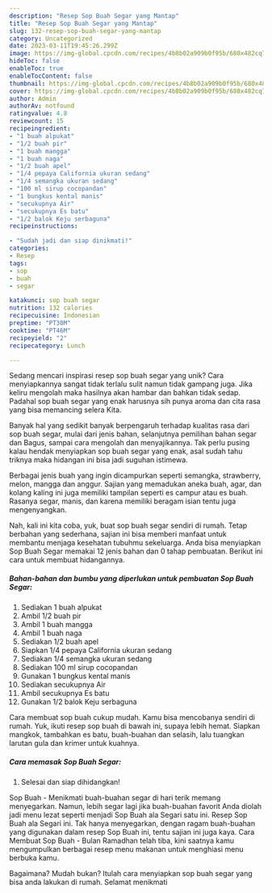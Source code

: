```yaml
---
description: "Resep Sop Buah Segar yang Mantap"
title: "Resep Sop Buah Segar yang Mantap"
slug: 132-resep-sop-buah-segar-yang-mantap
category: Uncategorized
date: 2023-03-11T19:45:26.299Z
image: https://img-global.cpcdn.com/recipes/4b8b02a909b0f95b/680x482cq70/sop-buah-segar-foto-resep-utama.jpg
hideToc: false
enableToc: true
enableTocContent: false
thumbnail: https://img-global.cpcdn.com/recipes/4b8b02a909b0f95b/680x482cq70/sop-buah-segar-foto-resep-utama.jpg
cover: https://img-global.cpcdn.com/recipes/4b8b02a909b0f95b/680x482cq70/sop-buah-segar-foto-resep-utama.jpg
author: Admin
authorAv: notfound
ratingvalue: 4.8
reviewcount: 15
recipeingredient:
- "1 buah alpukat"
- "1/2 buah pir"
- "1 buah mangga"
- "1 buah naga"
- "1/2 buah apel"
- "1/4 pepaya California ukuran sedang"
- "1/4 semangka ukuran sedang"
- "100 ml sirup cocopandan"
- "1 bungkus kental manis"
- "secukupnya Air"
- "secukupnya Es batu"
- "1/2 balok Keju serbaguna"
recipeinstructions:

- "Sudah jadi dan siap dinikmati!"
categories:
- Resep
tags:
- sop
- buah
- segar

katakunci: sop buah segar 
nutrition: 132 calories
recipecuisine: Indonesian
preptime: "PT30M"
cooktime: "PT46M"
recipeyield: "2"
recipecategory: Lunch

---
```





Sedang mencari inspirasi resep sop buah segar yang unik? Cara menyiapkannya sangat tidak terlalu sulit namun tidak gampang juga. Jika keliru mengolah maka hasilnya akan hambar dan bahkan tidak sedap. Padahal sop buah segar yang enak harusnya sih punya aroma dan cita rasa yang bisa memancing selera Kita.





Banyak hal yang sedikit banyak berpengaruh terhadap kualitas rasa dari sop buah segar, mulai dari jenis bahan, selanjutnya pemilihan bahan segar dan Bagus, sampai cara mengolah dan menyajikannya. Tak perlu pusing kalau hendak menyiapkan sop buah segar yang enak,      asal sudah tahu triknya maka hidangan ini bisa jadi suguhan istimewa.














Berbagai jenis buah yang ingin dicampurkan seperti semangka, strawberry, melon, mangga dan anggur. Sajian yang memadukan aneka buah, agar, dan kolang kaling ini juga memiliki tampilan seperti es campur atau es buah. Rasanya segar, manis, dan karena memiliki beragam isian tentu juga mengenyangkan.






Nah, kali ini kita coba, yuk, buat sop buah segar sendiri di rumah. Tetap berbahan yang sederhana, sajian ini bisa memberi manfaat untuk membantu menjaga kesehatan tubuhmu sekeluarga. Anda bisa menyiapkan Sop Buah Segar memakai 12 jenis bahan dan 0 tahap pembuatan. Berikut ini cara untuk membuat hidangannya.

<!--inarticleads1-->

##### Bahan-bahan dan bumbu yang diperlukan untuk pembuatan Sop Buah Segar:

1. Sediakan 1 buah alpukat
1. Ambil 1/2 buah pir
1. Ambil 1 buah mangga
1. Ambil 1 buah naga
1. Sediakan 1/2 buah apel
1. Siapkan 1/4 pepaya California ukuran sedang
1. Sediakan 1/4 semangka ukuran sedang
1. Sediakan 100 ml sirup cocopandan
1. Gunakan 1 bungkus kental manis
1. Sediakan secukupnya Air
1. Ambil secukupnya Es batu
1. Gunakan 1/2 balok Keju serbaguna


Cara membuat sop buah cukup mudah. Kamu bisa mencobanya sendiri di rumah. Yuk, ikuti resep sop buah di bawah ini, supaya lebih hemat. Siapkan mangkok, tambahkan es batu, buah-buahan dan selasih, lalu tuangkan larutan gula dan krimer untuk kuahnya. 

<!--inarticleads2-->

##### Cara memasak Sop Buah Segar:


1. Selesai dan siap dihidangkan!

Sop Buah - Menikmati buah-buahan segar di hari terik memang menyegarkan. Namun, lebih segar lagi jika buah-buahan favorit Anda diolah jadi menu lezat seperti menjadi Sop Buah ala Segari satu ini. Resep Sop Buah ala Segari ini. Tak hanya menyegarkan, dengan ragam buah-buahan yang digunakan dalam resep Sop Buah ini, tentu sajian ini juga kaya. Cara Membuat Sop Buah - Bulan Ramadhan telah tiba, kini saatnya kamu mengumpulkan berbagai resep menu makanan untuk menghiasi menu berbuka kamu. 

Bagaimana? Mudah bukan? Itulah cara menyiapkan sop buah segar yang bisa anda lakukan di rumah. Selamat menikmati
